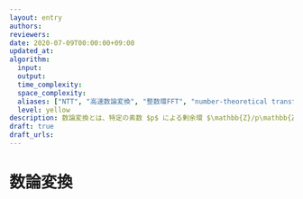 ```yaml
---
layout: entry
authors:
reviewers:
date: 2020-07-09T00:00:00+09:00
updated_at:
algorithm:
  input:
  output:
  time_complexity:
  space_complexity:
  aliases: ["NTT", "高速数論変換", "整数環FFT", "number-theoretical transform", "高速剰余変換", "fast modulo transform"]
  level: yellow
description: 数論変換とは、特定の素数 $p$ による剰余環 $\mathbb{Z}/p\mathbb{Z}$ の上で行なわれる離散Fourier変換と同様の変換のこと、あるいはこの変換を高速Fourier変換と同様に $O(n \log n)$ で行うアルゴリズムのことである。
draft: true
draft_urls:
---
```


# 数論変換
